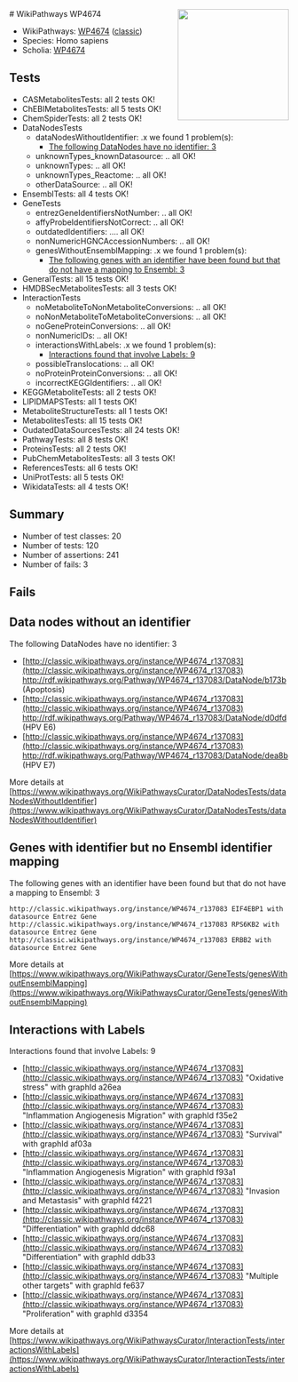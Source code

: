 <img style="float: right; width: 200px" src="https://upload.wikimedia.org/wikipedia/commons/thumb/8/83/Wplogo_with_text_500.png/640px-Wplogo_with_text_500.png" />
# WikiPathways WP4674

* WikiPathways: [WP4674](https://wikipathways.org/pathways/WP4674) ([classic](https://classic.wikipathways.org/instance/WP4674))
* Species: Homo sapiens
* Scholia: [WP4674](https://scholia.toolforge.org/wikipathways/WP4674)
## Tests
* CASMetabolitesTests: all 2 tests OK!
* ChEBIMetabolitesTests: all 5 tests OK!
* ChemSpiderTests: all 2 tests OK!
* DataNodesTests
    * dataNodesWithoutIdentifier: .x we found 1 problem(s):
        * [The following DataNodes have no identifier: 3](#d2d32fa2)
    * unknownTypes_knownDatasource: .. all OK!
    * unknownTypes: .. all OK!
    * unknownTypes_Reactome: .. all OK!
    * otherDataSource: .. all OK!
* EnsemblTests: all 4 tests OK!
* GeneTests
    * entrezGeneIdentifiersNotNumber: .. all OK!
    * affyProbeIdentifiersNotCorrect: .. all OK!
    * outdatedIdentifiers: .... all OK!
    * nonNumericHGNCAccessionNumbers: .. all OK!
    * genesWithoutEnsemblMapping: .x we found 1 problem(s):
        * [The following genes with an identifier have been found but that do not have a mapping to Ensembl: 3](#40286d85)
* GeneralTests: all 15 tests OK!
* HMDBSecMetabolitesTests: all 3 tests OK!
* InteractionTests
    * noMetaboliteToNonMetaboliteConversions: .. all OK!
    * noNonMetaboliteToMetaboliteConversions: .. all OK!
    * noGeneProteinConversions: .. all OK!
    * nonNumericIDs: .. all OK!
    * interactionsWithLabels: .x we found 1 problem(s):
        * [Interactions found that involve Labels: 9](#630d2680)
    * possibleTranslocations: .. all OK!
    * noProteinProteinConversions: .. all OK!
    * incorrectKEGGIdentifiers: .. all OK!
* KEGGMetaboliteTests: all 2 tests OK!
* LIPIDMAPSTests: all 1 tests OK!
* MetaboliteStructureTests: all 1 tests OK!
* MetabolitesTests: all 15 tests OK!
* OudatedDataSourcesTests: all 24 tests OK!
* PathwayTests: all 8 tests OK!
* ProteinsTests: all 2 tests OK!
* PubChemMetabolitesTests: all 3 tests OK!
* ReferencesTests: all 6 tests OK!
* UniProtTests: all 5 tests OK!
* WikidataTests: all 4 tests OK!


## Summary

* Number of test classes: 20
* Number of tests: 120
* Number of assertions: 241
* Number of fails: 3

## Fails

<a name="d2d32fa2" />

## Data nodes without an identifier

The following DataNodes have no identifier: 3

* [http://classic.wikipathways.org/instance/WP4674_r137083](http://classic.wikipathways.org/instance/WP4674_r137083) http://rdf.wikipathways.org/Pathway/WP4674_r137083/DataNode/b173b (Apoptosis)
* [http://classic.wikipathways.org/instance/WP4674_r137083](http://classic.wikipathways.org/instance/WP4674_r137083) http://rdf.wikipathways.org/Pathway/WP4674_r137083/DataNode/d0dfd (HPV E6)
* [http://classic.wikipathways.org/instance/WP4674_r137083](http://classic.wikipathways.org/instance/WP4674_r137083) http://rdf.wikipathways.org/Pathway/WP4674_r137083/DataNode/dea8b (HPV E7)


More details at [https://www.wikipathways.org/WikiPathwaysCurator/DataNodesTests/dataNodesWithoutIdentifier](https://www.wikipathways.org/WikiPathwaysCurator/DataNodesTests/dataNodesWithoutIdentifier)

<a name="40286d85" />

## Genes with identifier but no Ensembl identifier mapping

The following genes with an identifier have been found but that do not have a mapping to Ensembl: 3
```
http://classic.wikipathways.org/instance/WP4674_r137083 EIF4EBP1 with datasource Entrez Gene
http://classic.wikipathways.org/instance/WP4674_r137083 RPS6KB2 with datasource Entrez Gene
http://classic.wikipathways.org/instance/WP4674_r137083 ERBB2 with datasource Entrez Gene
```

More details at [https://www.wikipathways.org/WikiPathwaysCurator/GeneTests/genesWithoutEnsemblMapping](https://www.wikipathways.org/WikiPathwaysCurator/GeneTests/genesWithoutEnsemblMapping)

<a name="630d2680" />

## Interactions with Labels

Interactions found that involve Labels: 9

* [http://classic.wikipathways.org/instance/WP4674_r137083](http://classic.wikipathways.org/instance/WP4674_r137083) "Oxidative stress" with graphId a26ea
* [http://classic.wikipathways.org/instance/WP4674_r137083](http://classic.wikipathways.org/instance/WP4674_r137083) "Inflammation
Angiogenesis
Migration" with graphId f35e2
* [http://classic.wikipathways.org/instance/WP4674_r137083](http://classic.wikipathways.org/instance/WP4674_r137083) "Survival" with graphId af03a
* [http://classic.wikipathways.org/instance/WP4674_r137083](http://classic.wikipathways.org/instance/WP4674_r137083) "Inflammation
Angiogenesis
Migration" with graphId f93a1
* [http://classic.wikipathways.org/instance/WP4674_r137083](http://classic.wikipathways.org/instance/WP4674_r137083) "Invasion and Metastasis" with graphId f4221
* [http://classic.wikipathways.org/instance/WP4674_r137083](http://classic.wikipathways.org/instance/WP4674_r137083) "Differentiation" with graphId ddc68
* [http://classic.wikipathways.org/instance/WP4674_r137083](http://classic.wikipathways.org/instance/WP4674_r137083) "Differentiation" with graphId ddb33
* [http://classic.wikipathways.org/instance/WP4674_r137083](http://classic.wikipathways.org/instance/WP4674_r137083) "Multiple other targets" with graphId fe637
* [http://classic.wikipathways.org/instance/WP4674_r137083](http://classic.wikipathways.org/instance/WP4674_r137083) "Proliferation" with graphId d3354


More details at [https://www.wikipathways.org/WikiPathwaysCurator/InteractionTests/interactionsWithLabels](https://www.wikipathways.org/WikiPathwaysCurator/InteractionTests/interactionsWithLabels)

